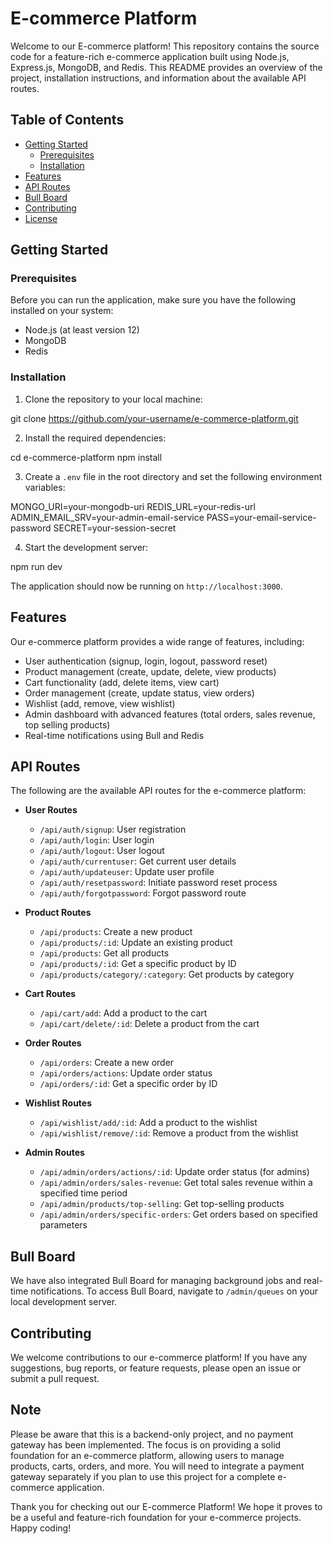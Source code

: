 # E-commerce Platform

Welcome to our E-commerce platform! This repository contains the source code for a feature-rich e-commerce application built using Node.js, Express.js, MongoDB, and Redis. This README provides an overview of the project, installation instructions, and information about the available API routes.

## Table of Contents

- [Getting Started](#getting-started)
  - [Prerequisites](#prerequisites)
  - [Installation](#installation)
- [Features](#features)
- [API Routes](#api-routes)
- [Bull Board](#bull-board)
- [Contributing](#contributing)
- [License](#license)

## Getting Started

### Prerequisites

Before you can run the application, make sure you have the following installed on your system:

- Node.js (at least version 12)
- MongoDB
- Redis

### Installation

1. Clone the repository to your local machine:

git clone https://github.com/your-username/e-commerce-platform.git

2. Install the required dependencies:

cd e-commerce-platform
npm install

3. Create a `.env` file in the root directory and set the following environment variables:

MONGO_URI=your-mongodb-uri
REDIS_URL=your-redis-url
ADMIN_EMAIL_SRV=your-admin-email-service
PASS=your-email-service-password
SECRET=your-session-secret

4. Start the development server:

npm run dev

The application should now be running on `http://localhost:3000`.

## Features

Our e-commerce platform provides a wide range of features, including:

- User authentication (signup, login, logout, password reset)
- Product management (create, update, delete, view products)
- Cart functionality (add, delete items, view cart)
- Order management (create, update status, view orders)
- Wishlist (add, remove, view wishlist)
- Admin dashboard with advanced features (total orders, sales revenue, top selling products)
- Real-time notifications using Bull and Redis

## API Routes

The following are the available API routes for the e-commerce platform:

- **User Routes**

  - `/api/auth/signup`: User registration
  - `/api/auth/login`: User login
  - `/api/auth/logout`: User logout
  - `/api/auth/currentuser`: Get current user details
  - `/api/auth/updateuser`: Update user profile
  - `/api/auth/resetpassword`: Initiate password reset process
  - `/api/auth/forgotpassword`: Forgot password route

- **Product Routes**

  - `/api/products`: Create a new product
  - `/api/products/:id`: Update an existing product
  - `/api/products`: Get all products
  - `/api/products/:id`: Get a specific product by ID
  - `/api/products/category/:category`: Get products by category

- **Cart Routes**

  - `/api/cart/add`: Add a product to the cart
  - `/api/cart/delete/:id`: Delete a product from the cart

- **Order Routes**

  - `/api/orders`: Create a new order
  - `/api/orders/actions`: Update order status
  - `/api/orders/:id`: Get a specific order by ID

- **Wishlist Routes**

  - `/api/wishlist/add/:id`: Add a product to the wishlist
  - `/api/wishlist/remove/:id`: Remove a product from the wishlist

- **Admin Routes**
  - `/api/admin/orders/actions/:id`: Update order status (for admins)
  - `/api/admin/orders/sales-revenue`: Get total sales revenue within a specified time period
  - `/api/admin/products/top-selling`: Get top-selling products
  - `/api/admin/orders/specific-orders`: Get orders based on specified parameters

## Bull Board

We have also integrated Bull Board for managing background jobs and real-time notifications. To access Bull Board, navigate to `/admin/queues` on your local development server.

## Contributing

We welcome contributions to our e-commerce platform! If you have any suggestions, bug reports, or feature requests, please open an issue or submit a pull request.

## Note

Please be aware that this is a backend-only project, and no payment gateway has been implemented. The focus is on providing a solid foundation for an e-commerce platform, allowing users to manage products, carts, orders, and more. You will need to integrate a payment gateway separately if you plan to use this project for a complete e-commerce application.

Thank you for checking out our E-commerce Platform! We hope it proves to be a useful and feature-rich foundation for your e-commerce projects. Happy coding!
